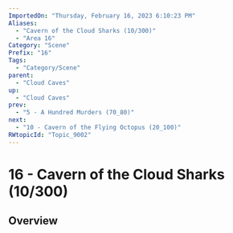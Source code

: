 ```yaml
---
ImportedOn: "Thursday, February 16, 2023 6:10:23 PM"
Aliases:
  - "Cavern of the Cloud Sharks (10/300)"
  - "Area 16"
Category: "Scene"
Prefix: "16"
Tags:
  - "Category/Scene"
parent:
  - "Cloud Caves"
up:
  - "Cloud Caves"
prev:
  - "5 - A Hundred Murders (70_80)"
next:
  - "10 - Cavern of the Flying Octopus (20_100)"
RWtopicId: "Topic_9002"
---
```

# 16 - Cavern of the Cloud Sharks (10/300)
## Overview
